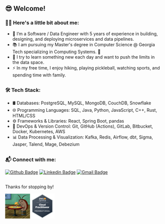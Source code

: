 ## 😎 Welcome!

### :man_technologist: Here's a little bit about me:

- :telescope: I’m a Software / Data Engineer with 5 years of experience in building, designing, and deploying microservices and data pipelines.
- 📚 I am pursuing my Master's degree in Computer Science @ Georgia Tech specializing in Computing Systems. 🐝
- :seedling: I try to learn something new each day and want to push the limits in the data space.
- :zap: In my free time, I enjoy hiking, playing pickleball, watching sports, and spending time with family.

##

### 🛠️ Tech Stack:

- 🛢️ Databases: PostgreSQL, MySQL, MongoDB, CouchDB, Snowflake
- 🌐 Programming Languages: SQL, Java, Python, JavaScript, C++, Rust, HTML/CSS
- ⚙️ Frameworks & Libraries: React, Spring Boot, pandas
- 🔧 DevOps & Version Control: Git, GitHub (Actions), GitLab, Bitbucket, Docker, Kubernetes, AWS
- 📊 Data Processing & Visualization: Kafka, Redis, Airflow, dbt, Sigma, Jasper, Talend, Mage, Debezium

##

### 📬 Connect with me:
[![Github Badge](http://img.shields.io/badge/-Github-black?style=flat-square&logo=github&link=https://github.com/Defcon27/)](https://github.com/hayes-roach/) 
[![Linkedin Badge](https://img.shields.io/badge/-LinkedIn-blue?style=flat-square&logo=Linkedin&logoColor=white&link=https://www.linkedin.com/in/hemanthkollipara/)](https://www.linkedin.com/in/hayesroach)
[![Gmail Badge](https://img.shields.io/badge/-Gmail-d14836?style=flat-square&logo=Gmail&logoColor=white&link=mailto:roachbaseball@gmail.com)](mailto:roachbaseball@gmail.com)

##

Thanks for stopping by! 

<img src="spongebob-roach.gif" width="80"><a href="https://www.credly.com/badges/c0b38986-c21b-4764-a335-8eee2785346f/linked_in_profile"><img src="aws.png" width="80"/></a>
